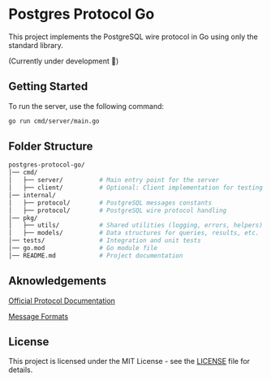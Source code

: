 # Postgres Protocol Go

This project implements the PostgreSQL wire protocol in Go using only the standard library.

(Currently under development 🚧)

## Getting Started

To run the server, use the following command:

```bash
go run cmd/server/main.go
```

## Folder Structure

```bash
postgres-protocol-go/
│── cmd/
│   ├── server/          # Main entry point for the server
│   ├── client/          # Optional: Client implementation for testing
│── internal/
│   ├── protocol/        # PostgreSQL messages constants
│   ├── protocol/        # PostgreSQL wire protocol handling
│── pkg/
│   ├── utils/           # Shared utilities (logging, errors, helpers)
│   ├── models/          # Data structures for queries, results, etc.
│── tests/               # Integration and unit tests
│── go.mod               # Go module file
│── README.md            # Project documentation
```

## Aknowledgements

[Official Protocol Documentation](https://www.postgresql.org/docs/current/protocol.html)

[Message Formats](https://www.postgresql.org/docs/current/protocol-message-formats.html)

## License

This project is licensed under the MIT License - see the [LICENSE](LICENSE) file for details.
